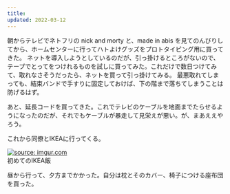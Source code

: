 ```yaml
---
title: 
updated: 2022-03-12
---
```


朝からテレビでネトフリの nick and morty と、made in abis を見てのんびりしてから、ホームセンターに行ってハトよけグッズをプロトタイピング用に買ってきた。
ネットを導入しようとしているのだが、引っ掛けるところがないので、テープでとってをつけれるものを試しに買ってみた。これだけで数日つけてみて、取れなさそうだったら、ネットを買って引っ掛けてみる。
最悪取れてしまっても、結束バンドで手すりに固定しておけば、下の階まで落ちてしまうことは防げるはず。

あと、延長コードを買ってきた。これでテレビのケーブルを地面までたらせるようになったのだが、それでもケーブルが暴走して見栄えが悪い。が、まあええやろう。

これから同僚とIKEAに行ってくる。

<a href="https://imgur.com/T86qlFd"><img src="https://i.imgur.com/T86qlFd.png" title="source: imgur.com" /></a>  
初めてのIKEA飯

昼から行って、夕方までかかった。自分は枕とそのカバー、椅子につける座布団を買った。
